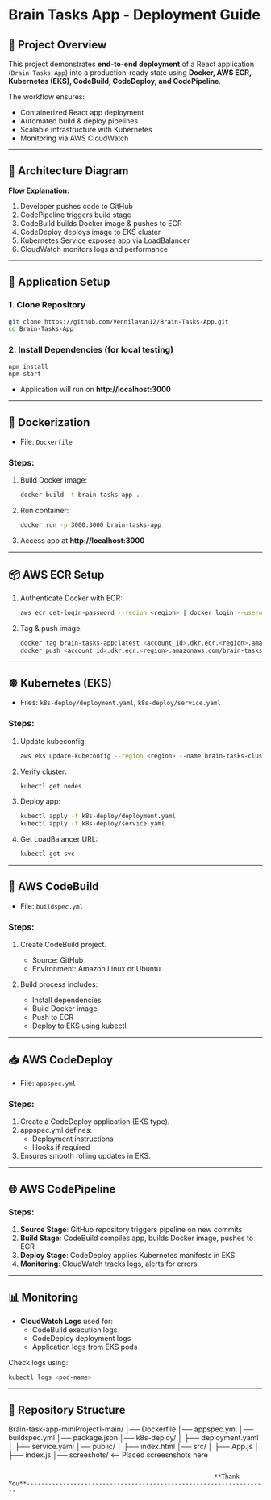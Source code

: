 # Brain Tasks App - Deployment Guide

## 📌 Project Overview
This project demonstrates **end-to-end deployment** of a React application (`Brain Tasks App`) into a production-ready state using **Docker, AWS ECR, Kubernetes (EKS), CodeBuild, CodeDeploy, and CodePipeline**.  

The workflow ensures:
- Containerized React app deployment  
- Automated build & deploy pipelines  
- Scalable infrastructure with Kubernetes  
- Monitoring via AWS CloudWatch  

----------------------------------------------------------------------------------------------------------------------------

## 📐 Architecture Diagram

**Flow Explanation:**
1. Developer pushes code to GitHub  
2. CodePipeline triggers build stage  
3. CodeBuild builds Docker image & pushes to ECR  
4. CodeDeploy deploys image to EKS cluster  
5. Kubernetes Service exposes app via LoadBalancer  
6. CloudWatch monitors logs and performance  

----------------------------------------------------------------------------------------------------------------------------

## 🚀 Application Setup

### 1. Clone Repository
```bash
git clone https://github.com/Vennilavan12/Brain-Tasks-App.git
cd Brain-Tasks-App
```

### 2. Install Dependencies (for local testing)
```bash
npm install
npm start
```
- Application will run on **http://localhost:3000**

----------------------------------------------------------------------------------------------------------------------------

## 🐳 Dockerization

- File: `Dockerfile`

### Steps:
1. Build Docker image:
   ```bash
   docker build -t brain-tasks-app .
   ```
2. Run container:
   ```bash
   docker run -p 3000:3000 brain-tasks-app
   ```
3. Access app at **http://localhost:3000**

----------------------------------------------------------------------------------------------------------------------------

## 📦 AWS ECR Setup

1. Authenticate Docker with ECR:
   ```bash
   aws ecr get-login-password --region <region> | docker login --username AWS --password-stdin <account_id>.dkr.ecr.<region>.amazonaws.com
   ```

2. Tag & push image:
   ```bash
   docker tag brain-tasks-app:latest <account_id>.dkr.ecr.<region>.amazonaws.com/brain-tasks-app:latest
   docker push <account_id>.dkr.ecr.<region>.amazonaws.com/brain-tasks-app:latest
   ```

----------------------------------------------------------------------------------------------------------------------------

## ☸️ Kubernetes (EKS)

- Files: `k8s-deploy/deployment.yaml`, `k8s-deploy/service.yaml`

### Steps:
1. Update kubeconfig:
   ```bash
   aws eks update-kubeconfig --region <region> --name brain-tasks-cluster
   ```

2. Verify cluster:
   ```bash
   kubectl get nodes
   ```

3. Deploy app:
   ```bash
   kubectl apply -f k8s-deploy/deployment.yaml
   kubectl apply -f k8s-deploy/service.yaml
   ```

4. Get LoadBalancer URL:
   ```bash
   kubectl get svc
   ```

----------------------------------------------------------------------------------------------------------------------------

## 🔨 AWS CodeBuild

- File: `buildspec.yml`

### Steps:
1. Create CodeBuild project.  
   - Source: GitHub  
   - Environment: Amazon Linux or Ubuntu  

2. Build process includes:
   - Install dependencies  
   - Build Docker image  
   - Push to ECR  
   - Deploy to EKS using kubectl  

----------------------------------------------------------------------------------------------------------------------------

## 📥 AWS CodeDeploy

- File: `appspec.yml`

### Steps:
1. Create a CodeDeploy application (EKS type).  
2. appspec.yml defines:  
   - Deployment instructions  
   - Hooks if required  
3. Ensures smooth rolling updates in EKS.  

----------------------------------------------------------------------------------------------------------------------------

## 🌐 AWS CodePipeline

### Steps:
1. **Source Stage**: GitHub repository triggers pipeline on new commits  
2. **Build Stage**: CodeBuild compiles app, builds Docker image, pushes to ECR  
3. **Deploy Stage**: CodeDeploy applies Kubernetes manifests in EKS  
4. **Monitoring**: CloudWatch tracks logs, alerts for errors  

----------------------------------------------------------------------------------------------------------------------------

## 📊 Monitoring

- **CloudWatch Logs** used for:  
  - CodeBuild execution logs  
  - CodeDeploy deployment logs  
  - Application logs from EKS pods  

Check logs using:
```bash
kubectl logs <pod-name>
```

----------------------------------------------------------------------------------------------------------------------------

## 📂 Repository Structure

Brain-task-app-miniProject1-main/
│── Dockerfile
│── appspec.yml
│── buildspec.yml
│── package.json
│── k8s-deploy/
│   ├── deployment.yaml
│   ├── service.yaml
│── public/
│   ├── index.html
│── src/
│   ├── App.js
│   ├── index.js
│── screeshots/   <-- Placed screesnshots here
```

---------------------------------------------------------**Thank You**-------------------------------------------------------------------
